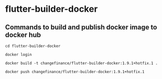 # flutter-builder-docker
## Commands to build and publish docker image to docker hub

```cd flutter-builder-docker```  

```docker login```

```docker build -t changefinance/flutter-builder-docker:1.9.1+hotfix.1 .```

```docker push changefinance/flutter-builder-docker:1.9.1+hotfix.1```
